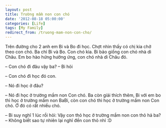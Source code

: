 ```yaml
---
layout: post
title: Trường mầm non con chó
date: '2012-08-18 05:00:00'
categories: [Life]
tags: [My Family]
redirect_from: /truong-mam-non-con-cho/
---
```




Trên đường cho 2 anh em Bi và Bo đi học. Chợt nhìn thấy có chị kia chở theo con chó. Ba chỉ Bi và Bo. Con chó kìa. Bi bảo giống con chó nhà dì Châu. Em bo hào hứng hưởng ứng, con chó nhà dì Châu đó.

– Con chó đi đâu vậy ba? – Bi hỏi

– Con chó đi học đó con.

– Nó đi học ở đâu?

– Nó đi học ở trường mầm non Con chó. Ba còn giải thích thêm, Bi với em bo thì học ở trường mầm non BaBi, còn con chó thì học ở trường mầm non Con chó. Ở đó có rất nhiều chó.

– Bi suy nghĩ 1 lúc rồi hỏi: Vậy con thỏ học ở trường mầm non con thỏ hả ba? – Không biết sao tự nhiên lại nghĩ đến con thỏ nhỉ :D

